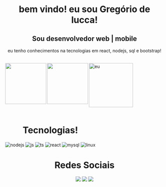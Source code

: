 <div align="center">
    <h1>bem vindo! eu sou Gregório de lucca!</h1>
    <h2>Sou desenvolvedor web | mobile </h2>
    <p>eu tenho conhecimentos na tecnologias em react, nodejs, sql e bootstrap!</p>
</div>

<br>



<div align="left" >
     <img height="140em"  align="center" alt="eu"  src="https://media3.giphy.com/media/v1.Y2lkPTc5MGI3NjExcjZiZzVhajl2ZmFpaGQxMzEybmZzdTNod3ZkZ2FjZjgya203dG85bSZlcD12MV9naWZzX3NlYXJjaCZjdD1n/qgQUggAC3Pfv687qPC/200.webp">
<a href="https://github.com/gregoriodelucca">
        <img  height="130em" align="left"  src="https://github-readme-stats.vercel.app/api?username=gregoriodelucca&count_private=true&include_all_commits=true&show_icons=true&theme=dracula&hide_border=false&show_owner=true"/>
        <img height="130em" align="left"   src="https://github-readme-stats.vercel.app/api/top-langs/?username=gregoriodelucca&theme=dracula&hide_border=false&&layout=compact"/>

  </a>

</div>



<div style="display: inline-block" align="center">
    <br>
    <h1 height="100em" align="center">Tecnologias!</h1>
    <img align="center" alt="nodejs" src="https://img.shields.io/badge/Node.js-43853D?style=for-the-badge&logo=node.js&logoColor=white" />
    <img align="center" alt="js" src="https://img.shields.io/badge/JavaScript-F7DF1E?style=for-the-badge&logo=javascript&logoColor=black" />
    <img align="center" alt="ts" src="https://img.shields.io/badge/TypeScript-007ACC?style=for-the-badge&logo=typescript&logoColor=white" />
    <img align="center" alt="react" src="https://img.shields.io/badge/React-20232A?style=for-the-badge&logo=react&logoColor=61DAFB" />
    <img align="center" alt="mysql" src="https://img.shields.io/badge/Mysql-34495e?style=for-the-badge&logo=mysql&logoColor=white" />
    <img align="center" alt="linux" src="https://img.shields.io/badge/Ubuntu-e67e22?style=for-the-badge&logo=ubuntu&logoColor=white" />


  </div>
  </br>
  


<div align="center">
    <h1>Redes Sociais</h1>
  <a href="https://www.youtube.com/channel/UCViaNBT0SIeiVnZSEEtIfjw?sub_confirmation=1" target="_blank"><img src="https://img.shields.io/badge/whatsapp-2ecc71?style=for-the-badge&logo=whatsapp&logoColor=white" target="_blank"></a>
  <a href="https://www.linkedin.com/in/gregoriodelucca/" target="_blank"><img src="https://img.shields.io/badge/-LinkedIn-%230077B5?style=for-the-badge&logo=linkedin&logoColor=white" target="_blank"></a> 
  <a href="mailto:gregoriodelucca@gmail.com"><img src="https://img.shields.io/badge/-gmail-%23333?style=for-the-badge&logo=gmail&logoColor=e74c3c" target="_blank"></a>
</div>
<br>


